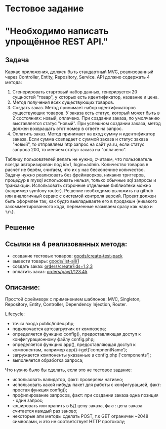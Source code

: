 # Тестовое задание
# "Необходимо написать упрощённое REST API."

## Задача

Каркас приложения, должен быть стандартный MVC, реализованный через Controller, Entity, Repository, Service.
API должно содержать 4 метода:
1) Сгенерировать стартовый набор данных, генерируется 20 сущностей "товар", у которых есть идентификатор, название и цена.
2) Метод получения всех существующих товаров.
3) Создать заказ. Метод принимает набор идентификаторов существующих товаров. У заказа есть статус, который может быть в 2 состояниях: новый, оплачено. При создании заказа, по умолчанию выставляется статус "новый". При успешном создании заказа, метод должен возвращать этот номер в ответе на запрос.
4) Оплатить заказ. Метод принимает на вход сумму и идентификатор заказа. Если сумма совпадает с суммой заказа и статус заказа "новый", то отправляем http запрос на сайт ya.ru, если статус запроса 200, то меняем статус заказа на "оплачено".

Таблицу пользователей делать не нужно, считаем, что пользователь всегда авторизирован под id=1, login=admin.
Количество товаров в расчёт не берём, считаем, что их у нас бесконечное количество.
Задачу нужно реализовать без фреймворков, никаких триггеров, процедур в mysql использовать нельзя, только обычные sql запросы и транзакции.
Использовать сторонние отдельные библиотеки можно (например symfony router).
Решение необходимо выложить на github или аналогичный сервис с системой контроля версий.
Проект должен быть оформлен так, как будто выкладываете его в продакшн (никакого закомментированного кода, переменные называем сразу как надо и т.п.).



## Решение

## Ссылки на 4 реализованных метода:

- создание тестовых товаров: [goods/create-test-pack](http://8ffd246e-5d74-49a5-8696-e92eff606a60.pub.cloud.scaleway.com/goods/create-test-pack)
- вывести товары: [goods/list-all/1](http://8ffd246e-5d74-49a5-8696-e92eff606a60.pub.cloud.scaleway.com/goods/list-all/1)
- создать заказ:  [orders/create?ids=1,2,3](http://8ffd246e-5d74-49a5-8696-e92eff606a60.pub.cloud.scaleway.com/orders/create?ids=1,2,3)
- оплатить заказ: [orders/pay/1/123.45](http://8ffd246e-5d74-49a5-8696-e92eff606a60.pub.cloud.scaleway.com/orders/pay/1/123.45)



## Описание:

Простой фреймворк с применением шаблонов:
MVC, Singleton, Repository, Entity, Controller, Dependency Injection, Router.

Lifecycle:
- точка входа public/index.php;
- подключается автозагрузчик от композера;
- определяется функцию config(), предоставляющая доступ к конфигурационному файлу config.php;
- определяется функцию app(), предоставляющая доступ к компонентам, например app()->get('compnentName');
- загружается компоненты указанные в config.php ['components'];
- выполняется обработка запроса;


Что нужно было бы сделать, если это не тестовое задание:
- использовать валидатор, факт: проверяем нативно;
- использовать какой нибудь пакет для работы с конфигурацией, факт: простая функция config();
- профилирование запросов, факт: при создании заказа одна позиция - один запрос;
- кэшировать или хранить в БД цену заказа, факт: цена заказа считается каждый раз заново;
- некоторые апи методы сделать POST, т.к GET ограничен ~2048 символами, и это не соответствует HTTP протоколу;
